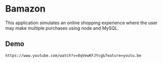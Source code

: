 # Bamazon

This application simulates an online shopping experience where the user may make multiple purchases using node and MySQL.

## Demo
    https://www.youtube.com/watch?v=8qVewKFJYcg&feature=youtu.be
